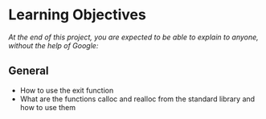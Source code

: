 # Learning Objectives
*At the end of this project, you are expected to be able to explain to anyone, without the help of Google:*

## General
- How to use the exit function
- What are the functions calloc and realloc from the standard library and how to use them